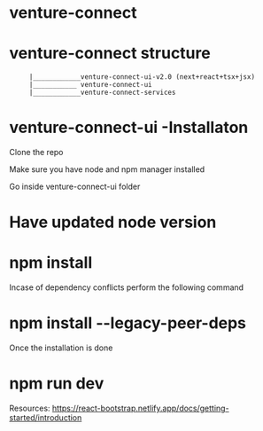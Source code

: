 # venture-connect

 
# venture-connect structure
         |____________venture-connect-ui-v2.0 (next+react+tsx+jsx)
         |___________ venture-connect-ui 
         |____________venture-connect-services 

# venture-connect-ui -Installaton

Clone the repo

Make sure you have node and npm manager installed

Go inside venture-connect-ui folder

# Have updated node version

# npm install

Incase of dependency conflicts perform the following command

# npm install --legacy-peer-deps

Once the installation is done 

 # npm run dev


 Resources:
 https://react-bootstrap.netlify.app/docs/getting-started/introduction
